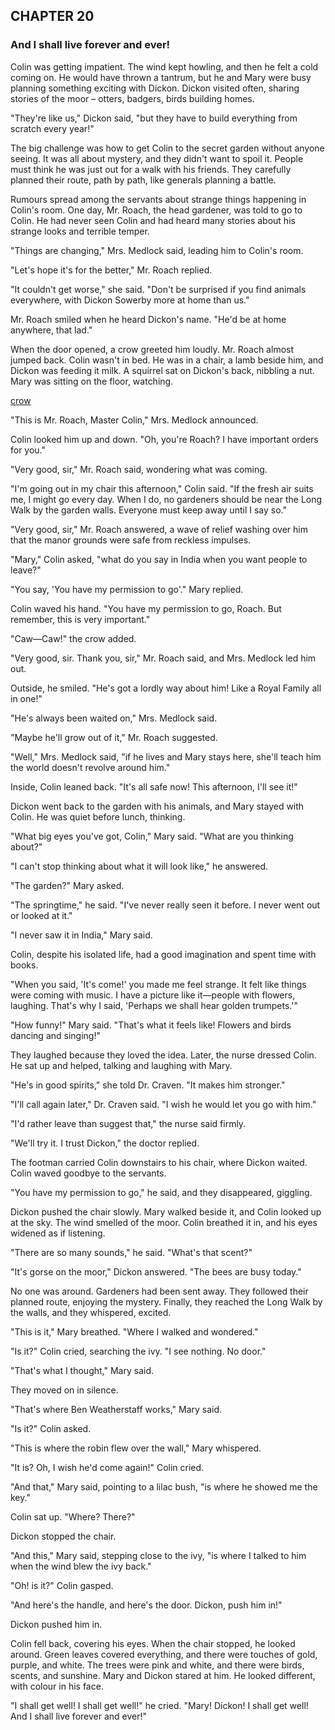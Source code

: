 ## CHAPTER 20
### And I shall live forever and ever!
Colin was getting impatient. The wind kept howling, and then he felt a cold coming on. He would have thrown a tantrum, but he and Mary were busy planning something exciting with Dickon. Dickon visited often, sharing stories of the moor – otters, badgers, birds building homes.

"They're like us," Dickon said, "but they have to build everything from scratch every year!"

The big challenge was how to get Colin to the secret garden without anyone seeing. It was all about mystery, and they didn't want to spoil it. People must think he was just out for a walk with his friends. They carefully planned their route, path by path, like generals planning a battle.

Rumours spread among the servants about strange things happening in Colin's room. One day, Mr. Roach, the head gardener, was told to go to Colin. He had never seen Colin and had heard many stories about his strange looks and terrible temper.

"Things are changing," Mrs. Medlock said, leading him to Colin's room.

"Let's hope it's for the better," Mr. Roach replied.

"It couldn't get worse," she said. "Don't be surprised if you find animals everywhere, with Dickon Sowerby more at home than us."

Mr. Roach smiled when he heard Dickon's name. "He'd be at home anywhere, that lad."

When the door opened, a crow greeted him loudly. Mr. Roach almost jumped back. Colin wasn't in bed. He was in a chair, a lamb beside him, and Dickon was feeding it milk. A squirrel sat on Dickon's back, nibbling a nut. Mary was sitting on the floor, watching.

[crow](chapter_20.jpeg)

"This is Mr. Roach, Master Colin," Mrs. Medlock announced.

Colin looked him up and down. "Oh, you're Roach? I have important orders for you."

"Very good, sir," Mr. Roach said, wondering what was coming.

"I'm going out in my chair this afternoon," Colin said. "If the fresh air suits me, I might go every day. When I do, no gardeners should be near the Long Walk by the garden walls. Everyone must keep away until I say so."

"Very good, sir," Mr. Roach answered, a wave of relief washing over him that the manor grounds were safe from reckless impulses.

"Mary," Colin asked, "what do you say in India when you want people to leave?"

"You say, 'You have my permission to go'." Mary replied.

Colin waved his hand. "You have my permission to go, Roach. But remember, this is very important."

"Caw—Caw!" the crow added.

"Very good, sir. Thank you, sir," Mr. Roach said, and Mrs. Medlock led him out.

Outside, he smiled. "He's got a lordly way about him! Like a Royal Family all in one!"

"He's always been waited on," Mrs. Medlock said.

"Maybe he'll grow out of it," Mr. Roach suggested.

"Well," Mrs. Medlock said, "if he lives and Mary stays here, she'll teach him the world doesn't revolve around him."

Inside, Colin leaned back. "It's all safe now! This afternoon, I'll see it!"

Dickon went back to the garden with his animals, and Mary stayed with Colin. He was quiet before lunch, thinking.

"What big eyes you've got, Colin," Mary said. "What are you thinking about?"

"I can't stop thinking about what it will look like," he answered.

"The garden?" Mary asked.

"The springtime," he said. "I've never really seen it before. I never went out or looked at it."

"I never saw it in India," Mary said.

Colin, despite his isolated life, had a good imagination and spent time with books.

"When you said, 'It's come!' you made me feel strange. It felt like things were coming with music. I have a picture like it—people with flowers, laughing. That's why I said, 'Perhaps we shall hear golden trumpets.'"

"How funny!" Mary said. "That's what it feels like! Flowers and birds dancing and singing!"

They laughed because they loved the idea. Later, the nurse dressed Colin. He sat up and helped, talking and laughing with Mary.

"He's in good spirits," she told Dr. Craven. "It makes him stronger."

"I'll call again later," Dr. Craven said. "I wish he would let you go with him."

"I'd rather leave than suggest that," the nurse said firmly.

"We'll try it. I trust Dickon," the doctor replied.

The footman carried Colin downstairs to his chair, where Dickon waited. Colin waved goodbye to the servants.

"You have my permission to go," he said, and they disappeared, giggling.

Dickon pushed the chair slowly. Mary walked beside it, and Colin looked up at the sky. The wind smelled of the moor. Colin breathed it in, and his eyes widened as if listening.

"There are so many sounds," he said. "What's that scent?"

"It's gorse on the moor," Dickon answered. "The bees are busy today."

No one was around. Gardeners had been sent away. They followed their planned route, enjoying the mystery. Finally, they reached the Long Walk by the walls, and they whispered, excited.

"This is it," Mary breathed. "Where I walked and wondered."

"Is it?" Colin cried, searching the ivy. "I see nothing. No door."

"That's what I thought," Mary said.

They moved on in silence.

"That's where Ben Weatherstaff works," Mary said.

"Is it?" Colin asked.

"This is where the robin flew over the wall," Mary whispered.

"It is? Oh, I wish he'd come again!" Colin cried.

"And that," Mary said, pointing to a lilac bush, "is where he showed me the key."

Colin sat up. "Where? There?"

Dickon stopped the chair.

"And this," Mary said, stepping close to the ivy, "is where I talked to him when the wind blew the ivy back."

"Oh! is it?" Colin gasped.

"And here's the handle, and here's the door. Dickon, push him in!"

Dickon pushed him in.

Colin fell back, covering his eyes. When the chair stopped, he looked around. Green leaves covered everything, and there were touches of gold, purple, and white. The trees were pink and white, and there were birds, scents, and sunshine. Mary and Dickon stared at him. He looked different, with colour in his face.

"I shall get well! I shall get well!" he cried. "Mary! Dickon! I shall get well! And I shall live forever and ever!"